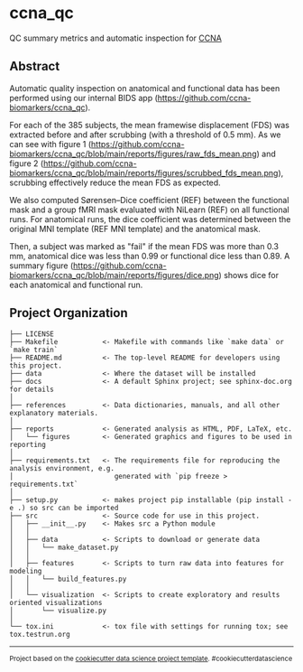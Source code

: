 ccna_qc
=======

QC summary metrics and automatic inspection for [CCNA](https://ccna-ccnv.ca/)

Abstract
--------
Automatic quality inspection on anatomical and functional data has been performed using our internal BIDS app (https://github.com/ccna-biomarkers/ccna_qc).

For each of the 385 subjects, the mean framewise displacement (FDS) was extracted before and after scrubbing (with a threshold of 0.5 mm). As we can see with figure 1 (https://github.com/ccna-biomarkers/ccna_qc/blob/main/reports/figures/raw_fds_mean.png) and figure 2 (https://github.com/ccna-biomarkers/ccna_qc/blob/main/reports/figures/scrubbed_fds_mean.png), scrubbing effectively reduce the mean FDS as expected.

We also computed Sørensen–Dice coefficient (REF) between the functional mask and a group fMRI mask evaluated with NiLearn (REF) on all functional runs. For anatomical runs, the dice coefficient was determined between the original MNI template (REF MNI template) and the anatomical mask.

Then, a subject was marked as "fail" if the mean FDS was more than 0.3 mm, anatomical dice was less than 0.99 or functional dice less than 0.89. A summary figure (https://github.com/ccna-biomarkers/ccna_qc/blob/main/reports/figures/dice.png) shows dice for each anatomical and functional run.


Project Organization
--------------------

    ├── LICENSE
    ├── Makefile           <- Makefile with commands like `make data` or `make train`
    ├── README.md          <- The top-level README for developers using this project.
    ├── data               <- Where the dataset will be installed
    ├── docs               <- A default Sphinx project; see sphinx-doc.org for details
    │
    ├── references         <- Data dictionaries, manuals, and all other explanatory materials.
    │
    ├── reports            <- Generated analysis as HTML, PDF, LaTeX, etc.
    │   └── figures        <- Generated graphics and figures to be used in reporting
    │
    ├── requirements.txt   <- The requirements file for reproducing the analysis environment, e.g.
    │                         generated with `pip freeze > requirements.txt`
    │
    ├── setup.py           <- makes project pip installable (pip install -e .) so src can be imported
    ├── src                <- Source code for use in this project.
    │   ├── __init__.py    <- Makes src a Python module
    │   │
    │   ├── data           <- Scripts to download or generate data
    │   │   └── make_dataset.py
    │   │
    │   ├── features       <- Scripts to turn raw data into features for modeling
    │   │   └── build_features.py
    │   │
    │   └── visualization  <- Scripts to create exploratory and results oriented visualizations
    │       └── visualize.py
    │
    └── tox.ini            <- tox file with settings for running tox; see tox.testrun.org


--------

<p><small>Project based on the <a target="_blank" href="https://drivendata.github.io/cookiecutter-data-science/">cookiecutter data science project template</a>. #cookiecutterdatascience</small></p>
